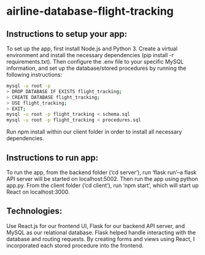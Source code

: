 # airline-database-flight-tracking

## Instructions to setup your app:
To set up the app, first install Node.js and Python 3. Create a virtual environment and install the necessary dependencies (pip install -r requirements.txt). Then configure the .env file to your specific MySQL information, and set up the database/stored procedures by running the following instructions:

```bash
mysql -u root -p
> DROP DATABASE IF EXISTS flight_tracking;
> CREATE DATABASE flight_tracking;
> USE flight_tracking;
> EXIT;
mysql -u root -p flight_tracking < schema.sql
mysql -u root -p flight_tracking < procedures.sql
`````

Run npm install within our client folder in order to install all necessary dependencies.

## Instructions to run app:
To run the app, from the backend folder (‘cd server’), run ‘flask run’–a flask API server will be started on localhost:5002. Then run the app using python app.py. From the client folder (‘cd client’), run ‘npm start’, which will start up React on localhost:3000.

## Technologies:
Use React.js for our frontend UI, Flask for our backend API server, and MySQL as our relational database. Flask helped handle interacting with the database and routing requests. By creating forms and views using React, I incorporated each stored procedure into the frontend.
